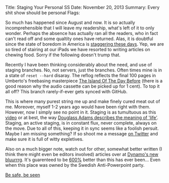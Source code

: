 Title: Staging Your Personal SS
Date: November 20, 2013
Summary: Every shit show should be personal
Flags:

So much has happened since August and now. It is so actually incomprehensible 
that I will leave my readership, what's left of it to only wonder. Perhaps the 
absence has actually ran all the readers, who in fact can't read off and some 
qualtity ones have returned. Alas, it is doubtful since the state of boredom 
in America is [staggering these days][1]. Yep, we are so tired of stairing at our iPads we have resorted 
to writing articles on chewing food. Sorry if the following doesn't trump that.

Recently I have been thinking considerably about the need, and use of staging 
branches. No, not servers, just the branches. Often times mine is in a state 
of `reset --hard` disaray. The reflog reflects the final 100 pages in Umberto's 
freebasing masterpiece [The Island Of The Day Before][2] (there is a good reason
why the audio cassette can be picked up for 1 cent). To top it all off? This 
branch rarely-if-ever gets synced with GitHub.

This is where many purest string me up and make finely cured meat out of me. 
Moreover, myself 1-2 years ago would have been right with them. However, now I simply 
see no point in it. Staging is as tumultuous as this [video][3] or at best, the way 
[Douglass Adams describes the meaning of 'life'][4]. Staging, an active staging, is in 
constant flux, never complete, always on the move. Due to all of this, keeping it 
in sync seems like a foolish persuit. Maybe I am missing something? If so shoot me 
a message [on Twitter][5] and make sure it is full of witty expletives.

Also on a much bigger note, watch out for other, somewhat better written (I think 
there might even be editors involved) articles over at [Dynamo's new bluurrrg][6]. 
It's guarenteed to be [600%][7] better than this has ever been... Even when 
this place was owned by the Swedish Anti-Powerpoint party.

[Be safe, be seen][8]

[1]: http://m.us.wsj.com/articles/SB10001424052702304243904579200142398477748
[2]: http://www.amazon.com/The-Island-Day-Before-Umberto/dp/0156030373/ref=sr_1_14?ie=UTF8&qid=1385003384&sr=8-14&keywords=umberto+eco
[3]: http://vimeo.com/78124534
[4]: http://www.quotationspage.com/quote/722.html
[5]: http://www.twitter.com/braidn
[6]: http://dynalog.tumblr.com/
[7]: https://gimmebar.com/view/502bb36faac4221844000002/big
[8]: https://gimmebar.com/view/528bbed3aac422ce02000015/big
